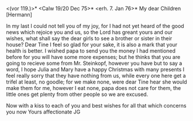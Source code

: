 <(vor 119.)>* <Calw 19/20 Dec 75>*
 <erh. 7. Jan 76>*
My dear Children [Hermann]

In my last I could not tell you of my joy, for I had not yet heard of the good news which rejoice you and us, so the Lord has greant yours and our wishes, what shall say the dear girls to see a brother or sister in their house? Dear Tine I feel so glad for your sake, it is also a mark that your health is better. I wished papa to send you the money I had mentioned before for you will have some more expenses; but he thinks that you are going to recieve some from Mr. Steinkopf, however you have but to say a word, I hope Julia and Mary have a happy Christmas with many presents I feel really sorry that they have nothing from us, while every one here get a trifel at least, no goodle; for we make none, were dear Tine hear she would make them for me, however I eat none, papa does not care for them, the little ones get plenty from other people so we are excused.

Now with a kiss to each of you and best wishes for all that which concerns you now
 Yours affectionate JG
